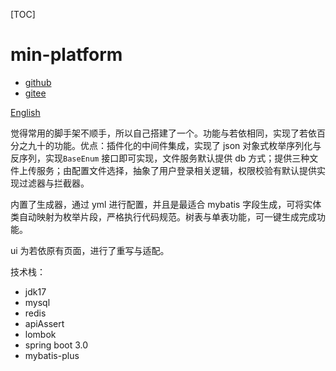 [TOC]



# min-platform

- [github](https://github.com/min1854/min-platform)
- [gitee](https://gitee.com/min1854/min-platform)


[English](README-en.md)

觉得常用的脚手架不顺手，所以自己搭建了一个。功能与若依相同，实现了若依百分之九十的功能。优点：插件化的中间件集成，实现了 json 对象式枚举序列化与反序列，实现`BaseEnum` 接口即可实现，文件服务默认提供 db 方式；提供三种文件上传服务；由配置文件选择，抽象了用户登录相关逻辑，权限校验有默认提供实现过滤器与拦截器。

内置了生成器，通过 yml 进行配置，并且是最适合 mybatis 字段生成，可将实体类自动映射为枚举片段，严格执行代码规范。树表与单表功能，可一键生成完成功能。

ui 为若依原有页面，进行了重写与适配。

技术栈：
- jdk17
- mysql
- redis
- apiAssert
- lombok
- spring boot 3.0
- mybatis-plus